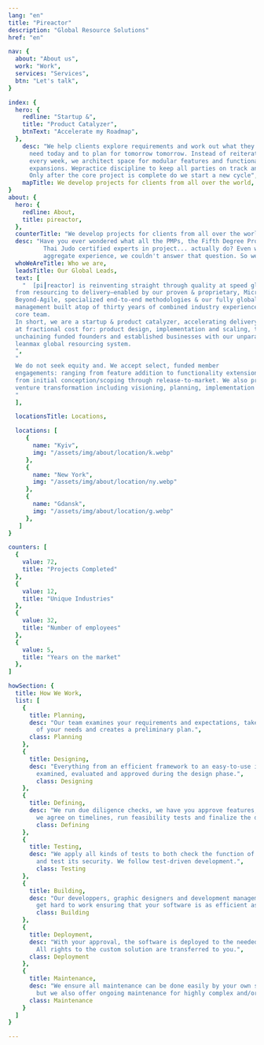 ```yaml
---
lang: "en"
title: "Pireactor"
description: "Global Resource Solutions"
href: "en"

nav: {
  about: "About us",
  work: "Work",
  services: "Services",
  btn: "Let's talk",
}

index: {
  hero: {
    redline: "Startup &",
    title: "Product Catalyzer",
    btnText: "Accelerate my Roadmap",
  },
    desc: "We help clients explore requirements and work out what they really
      need today and to plan for tomorrow tomorrow. Instead of reiterating
      every week, we architect space for modular features and functionality
      expansions. Wepractice discipline to keep all parties on track and avoid scope creep.
      Only after the core project is complete do we start a new cycle",
    mapTitle: We develop projects for clients from all over the world,
}
about: {
  hero: {
    redline: About,
    title: pireactor,
  },
  counterTitle: "We develop projects for clients from all over the world",
  desc: "Have you ever wondered what all the PMPs, the Fifth Degree Process Kata
          Thai Judo certified experts in project... actually do? Even with decades of
          aggregate experience, we couldn't answer that question. So we made a better way.",
  whoWeAreTitle: Who we are,
  leadsTitle: Our Global Leads,
  text: [
    "  [pi┃reactor] is reinventing straight through quality at speed global solutions
  from resourcing to delivery—enabled by our proven & proprietary, Micro-Agile to
  Beyond-Agile, specialized end-to-end methodologies & our fully global talent
  management built atop of thirty years of combined industry experience across our
  core team.
  In short, we are a startup & product catalyzer, accelerating delivery of top quality
  at fractional cost for: product design, implementation and scaling, thereby
  unchaining funded founders and established businesses with our unparalleled
  leanmax global resourcing system.
  ",
  "
  We do not seek equity and. We accept select, funded member
  engagements: ranging from feature addition to functionality extension to full product development,
  from initial conception/scoping through release-to-market. We also provide
  venture transformation including visioning, planning, implementation and handoff.
  "
  ],

  locationsTitle: Locations,

  locations: [
     {
       name: "Kyiv",
       img: "/assets/img/about/location/k.webp"
     },
     {
       name: "New York",
       img: "/assets/img/about/location/ny.webp"
     },
     {
       name: "Gdansk",
       img: "/assets/img/about/location/g.webp"
     },
   ]
}

counters: [
  {
    value: 72,
    title: "Projects Completed" 
  },
  {
    value: 12,
    title: "Unique Industries" 
  },
  {
    value: 32,
    title: "Number of employees" 
  },
  {
    value: 5,
    title: "Years on the market" 
  },
]

howSection: {
  title: How We Work,
  list: [
    {
      title: Planning,
      desc: "Our team examines your requirements and expectations, takes account
        of your needs and creates a preliminary plan.",
      class: Planning
    },
    {
      title: Designing,
      desc: "Everything from an efficient framework to an easy-to-use interface is drawn up,
        examined, evaluated and approved during the design phase.",
        class: Designing
    },
    {
      title: Defining,
      desc: "We run due diligence checks, we have you approve features,
        we agree on timelines, run feasibility tests and finalize the design.",
        class: Defining
    },
    {
      title: Testing,
      desc: "We apply all kinds of tests to both check the function of the software
        and test its security. We follow test-driven development.",
        class: Testing
    },
    {
      title: Building,
      desc: "Our developpers, graphic designers and development management team
        get hard to work ensuring that your software is as efficient as possible.",
        class: Building
    },
    {
      title: Deployment,
      desc: "With your approval, the software is deployed to the needed environment.
        All rights to the custom solution are transferred to you.",
      class: Deployment
    },
    {
      title: Maintenance,
      desc: "We ensure all maintenance can be done easily by your own staff,
        but we also offer ongoing maintenance for highly complex and/or larger projects.",
      class: Maintenance
    }
  ]
}

---
```

